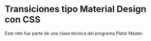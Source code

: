 # Transiciones tipo Material Design con CSS

Este reto fue parte de una clase técnica del programa Platzi Master.
